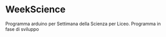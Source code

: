 # WeekScience
Programma arduino per Settimana della Scienza per Liceo.
Programma in fase di sviluppo
